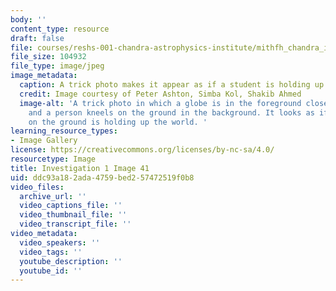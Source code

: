 ```yaml
---
body: ''
content_type: resource
draft: false
file: courses/reshs-001-chandra-astrophysics-institute/mithfh_chandra_inv1_trck3.jpg
file_size: 104932
file_type: image/jpeg
image_metadata:
  caption: A trick photo makes it appear as if a student is holding up the world.
  credit: Image courtesy of Peter Ashton, Simba Kol, Shakib Ahmed
  image-alt: 'A trick photo in which a globe is in the foreground close to the camera
    and a person kneels on the ground in the background. It looks as if the person
    on the ground is holding up the world. '
learning_resource_types:
- Image Gallery
license: https://creativecommons.org/licenses/by-nc-sa/4.0/
resourcetype: Image
title: Investigation 1 Image 41
uid: ddc93a18-2ada-4759-bed2-57472519f0b8
video_files:
  archive_url: ''
  video_captions_file: ''
  video_thumbnail_file: ''
  video_transcript_file: ''
video_metadata:
  video_speakers: ''
  video_tags: ''
  youtube_description: ''
  youtube_id: ''
---
```

